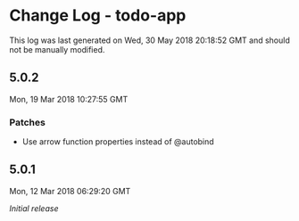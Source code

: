 # Change Log - todo-app

This log was last generated on Wed, 30 May 2018 20:18:52 GMT and should not be manually modified.

## 5.0.2
Mon, 19 Mar 2018 10:27:55 GMT

### Patches

- Use arrow function properties instead of @autobind

## 5.0.1
Mon, 12 Mar 2018 06:29:20 GMT

*Initial release*

